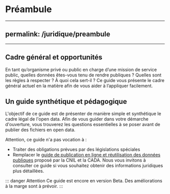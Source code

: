 # Préambule
---
permalink: /juridique/preambule
--- 


---
## Cadre général et opportunités   
En tant qu’organisme privé ou public en charge d’une mission de service public, quelles données êtes-vous tenu de rendre publiques ? Quelles sont les règles à respecter ? À quoi cela sert-il ? Ce guide vous présente le cadre général actuel en la matière afin de vous aider à l’appliquer facilement. 

## Un guide synthétique et pédagogique

L'objectif de ce guide est de présenter de manière simple et synthétique le cadre légal de l'open data. Afin de vous guider dans votre démarche d'ouverture, vous trouverez les questions essentielles à se poser avant de publier des fichiers en open data. 

Attention, ce guide n'a pas vocation à : 
* Traiter des obligations prévues par des législations spéciales
* Remplacer le [guide de publication en ligne et réutilisation des données publiques](https://www.cnil.fr/fr/publication-en-ligne-et-reutilisation-des-donnees-publiques-open-data) proposé par la CNIL et la CADA. Nous vous invitons à consulter ce guide si vous souhaitez obtenir des informations juridiques plus détaillées. 


::: danger Attention
Ce guide est encore en version Beta. Des améliorations à la marge sont à prévoir.
:::
